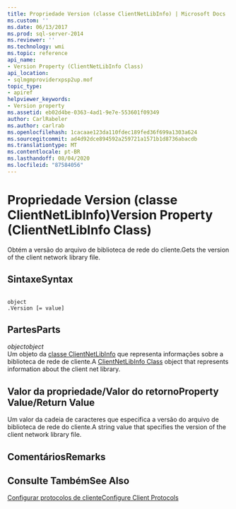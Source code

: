 ```yaml
---
title: Propriedade Version (classe ClientNetLibInfo) | Microsoft Docs
ms.custom: ''
ms.date: 06/13/2017
ms.prod: sql-server-2014
ms.reviewer: ''
ms.technology: wmi
ms.topic: reference
api_name:
- Version Property (ClientNetLibInfo Class)
api_location:
- sqlmgmproviderxpsp2up.mof
topic_type:
- apiref
helpviewer_keywords:
- Version property
ms.assetid: eb02d4be-0363-4ad1-9e7e-553601f09349
author: CarlRabeler
ms.author: carlrab
ms.openlocfilehash: 1cacaae123da110fdec189fed36f699a1303a624
ms.sourcegitcommit: ad4d92dce894592a259721a1571b1d8736abacdb
ms.translationtype: MT
ms.contentlocale: pt-BR
ms.lasthandoff: 08/04/2020
ms.locfileid: "87584056"
---
```

# <a name="version-property-clientnetlibinfo-class"></a><span data-ttu-id="ce013-102">Propriedade Version (classe ClientNetLibInfo)</span><span class="sxs-lookup"><span data-stu-id="ce013-102">Version Property (ClientNetLibInfo Class)</span></span>
  <span data-ttu-id="ce013-103">Obtém a versão do arquivo de biblioteca de rede do cliente.</span><span class="sxs-lookup"><span data-stu-id="ce013-103">Gets the version of the client network library file.</span></span>  
  
## <a name="syntax"></a><span data-ttu-id="ce013-104">Sintaxe</span><span class="sxs-lookup"><span data-stu-id="ce013-104">Syntax</span></span>  
  
```  
  
object  
.Version [= value]  
```  
  
## <a name="parts"></a><span data-ttu-id="ce013-105">Partes</span><span class="sxs-lookup"><span data-stu-id="ce013-105">Parts</span></span>  
 <span data-ttu-id="ce013-106">*object*</span><span class="sxs-lookup"><span data-stu-id="ce013-106">*object*</span></span>  
 <span data-ttu-id="ce013-107">Um objeto da [classe ClientNetLibInfo](clientnetlibinfo-class.md) que representa informações sobre a biblioteca de rede de cliente.</span><span class="sxs-lookup"><span data-stu-id="ce013-107">A [ClientNetLibInfo Class](clientnetlibinfo-class.md) object that represents information about the client net library.</span></span>  
  
## <a name="property-valuereturn-value"></a><span data-ttu-id="ce013-108">Valor da propriedade/Valor do retorno</span><span class="sxs-lookup"><span data-stu-id="ce013-108">Property Value/Return Value</span></span>  
 <span data-ttu-id="ce013-109">Um valor da cadeia de caracteres que especifica a versão do arquivo de biblioteca de rede do cliente.</span><span class="sxs-lookup"><span data-stu-id="ce013-109">A string value that specifies the version of the client network library file.</span></span>  
  
## <a name="remarks"></a><span data-ttu-id="ce013-110">Comentários</span><span class="sxs-lookup"><span data-stu-id="ce013-110">Remarks</span></span>  
  
## <a name="see-also"></a><span data-ttu-id="ce013-111">Consulte Também</span><span class="sxs-lookup"><span data-stu-id="ce013-111">See Also</span></span>  
 [<span data-ttu-id="ce013-112">Configurar protocolos de cliente</span><span class="sxs-lookup"><span data-stu-id="ce013-112">Configure Client Protocols</span></span>](https://technet.microsoft.com/library/ms181035.aspx)  
  
  
